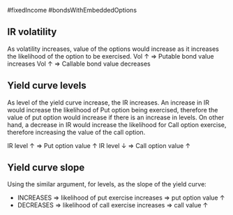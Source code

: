 #fixedIncome #bondsWithEmbeddedOptions 

## IR volatility 
As volatility increases, value of the options would increase as it increases the likelihood of the option to be exercised. 
Vol $\uparrow$  => Putable bond value increases 
Vol $\uparrow$  => Callable bond value decreases  

## Yield curve levels 
As level of the yield curve increase, the IR increases. 
An increase in IR would increase the likelihood of Put option being exercised, therefore the value of put option would increase if there is an increase in levels. 
On other hand, a decrease in IR would increase the likelihood for Call option exercise, therefore increasing the value of the call option. 

IR level $\uparrow$  => Put option value $\uparrow$
IR level $\downarrow$  => Call option value $\uparrow$

## Yield curve slope 

Using the similar argument, for levels, as the slope of the yield curve: 
- INCREASES => likelihood of put exercise increases => put option value $\uparrow$
- DECREASES => likelihood of call exercise increases => call value $\uparrow$
